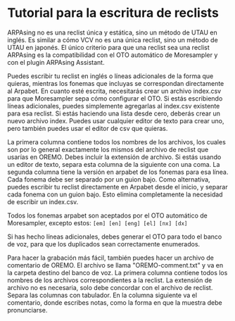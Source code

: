 # Tutorial para la escritura de reclists

ARPAsing no es una reclist única y estática, sino un método de UTAU en inglés. Es similar a cómo VCV no es una única reclist, sino un método de UTAU en japonés. El único criterio para que una reclist sea una reclist ARPAsing es la compatibilidad con el OTO automático de Moresampler y con el plugin ARPAsing Assistant.

Puedes escribir tu reclist en inglés o líneas adicionales de la forma que quieras, mientras los fonemas que incluyas se correspondan directamente al Arpabet. En cuanto esté escrita, necesitarás crear un archivo index.csv para que Moresampler sepa cómo configurar el OTO.
Si estás escribiendo líneas adicionales, puedes simplemente agregarlas al index.csv existente para esa reclist. Si estás haciendo una lista desde cero, deberás crear un nuevo archivo index. Puedes usar cualquier editor de texto para crear uno, pero también puedes usar el editor de csv que quieras.

La primera columna contiene todos los nombres de los archivos, los cuales son por lo general exactamente los mismos del archivo de reclist que usarías en OREMO. Debes incluir la extensión de archivo. Si estás usando un editor de texto, separa esta columna de la siguiente con una coma. La segunda columna tiene la versión en arpabet de los fonemas para esa línea. Cada fonema debe ser separado por un guion bajo.
Como alternativa, puedes escribir tu reclist directamente en Arpabet desde el inicio, y separar cada fonema con un guion bajo. Esto elimina completamente la necesidad de escribir un index.csv.

Todos los fonemas arpabet son aceptados por el OTO automático de Moresampler, excepto estos:
`[em] [en] [eng] [el] [nx] [dx]`

Si has hecho líneas adicionales, debes generar el OTO para todo el banco de voz, para que los duplicados sean correctamente enumerados.

Para hacer la grabación más fácil, también puedes hacer un archivo de comentario de OREMO. El archivo se llama "OREMO-comment.txt" y va en la carpeta destino del banco de voz. La primera columna contiene todos los nombres de los archivos correspondientes a la reclist. La extensión de archivo no es necesaria, solo debe concordar con el archivo de reclist. Separa las columnas con tabulador. En la columna siguiente va el comentario, donde escribes notas, como la forma en que la muestra debe pronunciarse.
